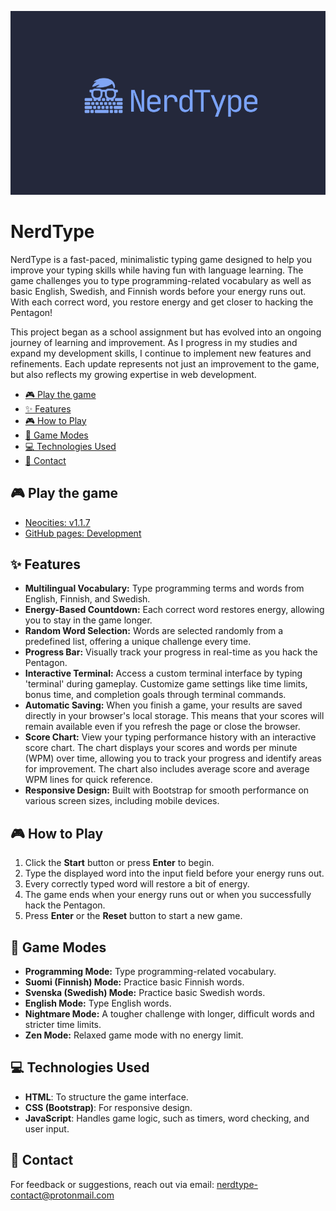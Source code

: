 ![nerdtype](./images/nt-classic-blue.png)

# NerdType

NerdType is a fast-paced, minimalistic typing game designed to help you improve your typing skills while having fun with language learning. The game challenges you to type programming-related vocabulary as well as basic English, Swedish, and Finnish words before your energy runs out. With each correct word, you restore energy and get closer to hacking the Pentagon!

This project began as a school assignment but has evolved into an ongoing journey of learning and improvement. As I progress in my studies and expand my development skills, I continue to implement new features and refinements. Each update represents not just an improvement to the game, but also reflects my growing expertise in web development.

<!-- vim-markdown-toc GFM -->

* [🎮 Play the game](#-play-the-game)
* [✨ Features](#-features)
* [🎮 How to Play](#-how-to-play)
* [🎯 Game Modes](#-game-modes)
* [💻 Technologies Used](#-technologies-used)
* [📧 Contact](#-contact)

<!-- vim-markdown-toc -->

## 🎮 Play the game

- [Neocities: v1.1.7](https://nerdtype.neocities.org/)
- [GitHub pages: Development](https://www.nerdtypegame.com)

## ✨ Features

- **Multilingual Vocabulary:** Type programming terms and words from English, Finnish, and Swedish.
- **Energy-Based Countdown:** Each correct word restores energy, allowing you to stay in the game longer.
- **Random Word Selection:** Words are selected randomly from a predefined list, offering a unique challenge every time.
- **Progress Bar:** Visually track your progress in real-time as you hack the Pentagon.
- **Interactive Terminal:** Access a custom terminal interface by typing 'terminal' during gameplay. Customize game settings like time limits, bonus time, and completion goals through terminal commands.
- **Automatic Saving:** When you finish a game, your results are saved directly in your browser's local storage. This means that your scores will remain available even if you refresh the page or close the browser.
- **Score Chart:** View your typing performance history with an interactive score chart. The chart displays your scores and words per minute (WPM) over time, allowing you to track your progress and identify areas for improvement. The chart also includes average score and average WPM lines for quick reference.
- **Responsive Design:** Built with Bootstrap for smooth performance on various screen sizes, including mobile devices.

## 🎮 How to Play

1. Click the **Start** button or press **Enter** to begin.
2. Type the displayed word into the input field before your energy runs out.
3. Every correctly typed word will restore a bit of energy.
4. The game ends when your energy runs out or when you successfully hack the Pentagon.
5. Press **Enter** or the **Reset** button to start a new game.

## 🎯 Game Modes

- **Programming Mode:** Type programming-related vocabulary.
- **Suomi (Finnish) Mode:** Practice basic Finnish words.
- **Svenska (Swedish) Mode:** Practice basic Swedish words.
- **English Mode:** Type English words.
- **Nightmare Mode:** A tougher challenge with longer, difficult words and stricter time limits.
- **Zen Mode:** Relaxed game mode with no energy limit.

## 💻 Technologies Used

- **HTML**: To structure the game interface.
- **CSS (Bootstrap)**: For responsive design.
- **JavaScript**: Handles game logic, such as timers, word checking, and user input.

## 📧 Contact

For feedback or suggestions, reach out via email: nerdtype-contact@protonmail.com
